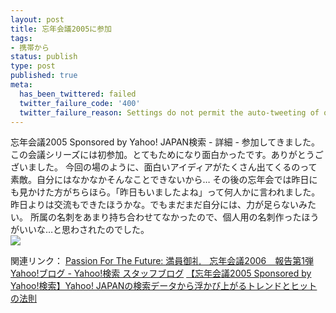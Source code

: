 ```yaml
---
layout: post
title: 忘年会議2005に参加
tags:
- 携帯から
status: publish
type: post
published: true
meta:
  has_been_twittered: failed
  twitter_failure_code: '400'
  twitter_failure_reason: Settings do not permit the auto-tweeting of old posts
---
```

<div class="caption">
忘年会議2005 Sponsored by Yahoo! JAPAN検索 - 詳細 -
参加してきました。
この会議シリーズには初参加。とてもためになり面白かったです。ありがとうございました。
今回の場のように、面白いアイディアがたくさん出てくるのって素敵。自分にはなかなかそんなことできないから…
その後の忘年会では昨日にも見かけた方がちらほら。「昨日もいましたよね」って何人かに言われました。
昨日よりは交流もできたほうかな。でもまだまだ自分には、力が足らないみたい。
所属の名刺をあまり持ち合わせてなかったので、個人用の名刺作ったほうがいいな…と思わされたのでした。
</div>
<div class="photo"><img src="http://wo.skr.jp/images/uploads/blog-photo-1134827050.95-0.jpg" /></div>

<!--more-->
関連リンク：
<a href="http://www.ringolab.com/note/daiya/archives/004075.html" title="Passion For The Future: 満員御礼　忘年会議2006　報告第1弾">Passion For The Future: 満員御礼　忘年会議2006　報告第1弾</a>
<a href="http://blogs.yahoo.co.jp/yjsearchblog/archive/2005/12/19" title="Yahoo!ブログ - Yahoo!検索 スタッフブログ">Yahoo!ブログ - Yahoo!検索 スタッフブログ</a>
<a href="http://bb.watch.impress.co.jp/cda/event/12252.html" title="【忘年会議2005 Sponsored by Yahoo!検索】Yahoo! JAPANの検索データから浮かび上がるトレンドとヒットの法則">【忘年会議2005 Sponsored by Yahoo!検索】Yahoo! JAPANの検索データから浮かび上がるトレンドとヒットの法則</a>
